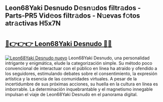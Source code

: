 ## Leon68Yaki Desnudo D𝚎sn𝚞dos filtr𝚊dos - Parts-PR5 Vid𝚎os filtr𝚊dos - N𝚞evas f𝚘tos atr𝚊ctivas H5x7N

# <h2><a href="http://mbbjfe.tromn.icu/?c=Leon68Yaki+Desnudo">🔗👉👉👉 Leon68Yaki Desnudo 🔗🔗</a></h2>

[![Leon68Yaki Desnudo nuevo](https://i.imgur.com/pEAQMta.gif)](http://mbbjfe.tromn.icu/?c=Leon68Yaki+Desnudo)
Leon68Yaki Desnudo, una personalidad intrigante y enigmática, elude la categorización simple. Su método poco convencional de interactuar con el público en línea ha atraído y ofendido a los seguidores, estimulando debates sobre el consentimiento, la expresión artística y la esencia de las comunidades virtuales. A pesar de la incertidumbre de sus próximas acciones, su huella en la cultura en línea es imborrable. La determinación inquebrantable y el magnetismo innegable impulsan el viaje de Leon68Yaki Desnudo en el panorama digital.
